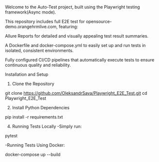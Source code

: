 Welcome to the Auto-Test project, built using the Playwright testing framework(Async mode).

This repository includes full E2E test for opensource-demo.orangehrmlive.com, featuring:

Allure Reports for detailed and visually appealing test result summaries.

A Dockerfile and docker-compose.yml to easily set up and run tests in isolated, consistent environments.

Fully configured CI/CD pipelines that automatically execute tests to ensure continuous quality and reliability.


Installation and Setup

1. Clone the Repository
   
git clone https://github.com/OleksandrSava/Playwright_E2E_Test.git
cd Playwright_E2E_Test

2. Install Python Dependencies

pip install -r requirements.txt

4. Running Tests Locally
-Simply run:

pytest

-Running Tests Using Docker:

docker-compose up --build

